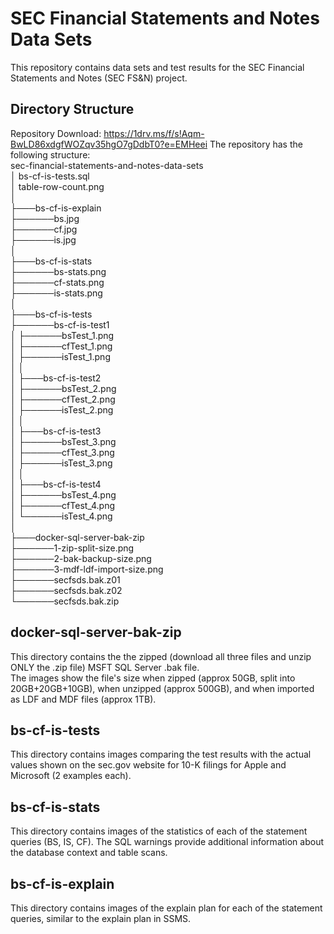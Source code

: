 # SEC Financial Statements and Notes Data Sets
  
This repository contains data sets and test results for the SEC Financial Statements and Notes (SEC FS&N) project.

## Directory Structure  
Repository Download: https://1drv.ms/f/s!Aqm-BwLD86xdgfWOZqv35hgO7gDdbT0?e=EMHeei
The repository has the following structure:  
sec-financial-statements-and-notes-data-sets  
│   bs-cf-is-tests.sql  
│   table-row-count.png  
│  
├───bs-cf-is-explain  
├──────bs.jpg  
├──────cf.jpg  
├──────is.jpg  
│  
├───bs-cf-is-stats  
├──────bs-stats.png  
├──────cf-stats.png  
├──────is-stats.png  
│  
├───bs-cf-is-tests  
├──────bs-cf-is-test1  
│   ├──────bsTest_1.png  
│   ├──────cfTest_1.png  
│   ├──────isTest_1.png  
│   │  
│   ├───bs-cf-is-test2  
│   ├──────bsTest_2.png  
│   ├──────cfTest_2.png  
│   ├──────isTest_2.png  
│   │  
│   ├───bs-cf-is-test3  
│   ├──────bsTest_3.png  
│   ├──────cfTest_3.png  
│   ├──────isTest_3.png  
│   │  
│   ├───bs-cf-is-test4  
│   ├──────bsTest_4.png  
│   ├──────cfTest_4.png  
│   └──────isTest_4.png  
│  
├───docker-sql-server-bak-zip  
├──────1-zip-split-size.png  
├──────2-bak-backup-size.png  
├──────3-mdf-ldf-import-size.png  
├──────secfsds.bak.z01  
├──────secfsds.bak.z02  
└──────secfsds.bak.zip  
    
## docker-sql-server-bak-zip
  
This directory contains the the zipped (download all three files and unzip ONLY the .zip file) MSFT SQL Server .bak file.  
The images show the file's size when zipped (approx 50GB, split into 20GB+20GB+10GB), when unzipped (approx 500GB), and when imported as LDF and MDF files (approx 1TB).  
  
## bs-cf-is-tests
  
This directory contains images comparing the test results with the actual values shown on the sec.gov website for 10-K filings for Apple and Microsoft (2 examples each).  
  
## bs-cf-is-stats
  
This directory contains images of the statistics of each of the statement queries (BS, IS, CF). The SQL warnings provide additional information about the database context and table scans.  
  
## bs-cf-is-explain
  
This directory contains images of the explain plan for each of the statement queries, similar to the explain plan in SSMS.  
